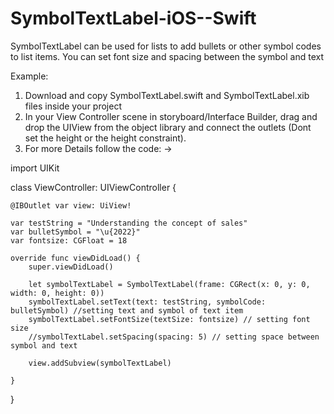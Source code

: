 # SymbolTextLabel-iOS--Swift
SymbolTextLabel can be used for lists to add bullets or other symbol codes to list items. You can set font size and spacing between the symbol and text 


Example:

1. Download and copy SymbolTextLabel.swift and SymbolTextLabel.xib files inside your project
2. In your View Controller scene in storyboard/Interface Builder, drag and drop the UIView from the object library and connect the outlets (Dont set the height or the height constraint).
3. For more Details follow the code: ->

import UIKit

class ViewController: UIViewController {

    @IBOutlet var view: UiView!
    
    var testString = "Understanding the concept of sales"
    var bulletSymbol = "\u{2022}"
    var fontsize: CGFloat = 18

    override func viewDidLoad() {
        super.viewDidLoad()
        
        let symbolTextLabel = SymbolTextLabel(frame: CGRect(x: 0, y: 0, width: 0, height: 0))
        symbolTextLabel.setText(text: testString, symbolCode: bulletSymbol) //setting text and symbol of text item
        symbolTextLabel.setFontSize(textSize: fontsize) // setting font size
        //symbolTextLabel.setSpacing(spacing: 5) // setting space between symbol and text
        
        view.addSubview(symbolTextLabel)
        
    }
}
